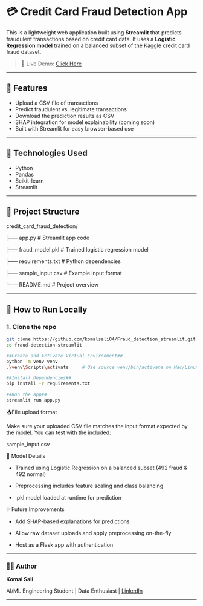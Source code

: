 # 💳 Credit Card Fraud Detection App

This is a lightweight web application built using **Streamlit** that predicts fraudulent transactions based on credit card data. It uses a **Logistic Regression model** trained on a balanced subset of the Kaggle credit card fraud dataset.

> 🚀 Live Demo: [Click Here](https://credit-card-fraud-detector-app.streamlit.app/)

---

## 📌 Features

- Upload a CSV file of transactions
- Predict fraudulent vs. legitimate transactions
- Download the prediction results as CSV
- SHAP integration for model explainability (coming soon)
- Built with Streamlit for easy browser-based use

---

## 🧠 Technologies Used

- Python
- Pandas
- Scikit-learn
- Streamlit

---

## 📁 Project Structure
credit_card_fraud_detection/

├── app.py # Streamlit app code

├── fraud_model.pkl # Trained logistic regression model

├── requirements.txt # Python dependencies

├── sample_input.csv # Example input format

└── README.md # Project overview


---

## 🚀 How to Run Locally

### 1. Clone the repo
```bash
git clone https://github.com/komalsali04/Fraud_detection_streamlit.git
cd fraud-detection-streamlit

##Create and Activate Virtual Environment##
python -m venv venv
.\venv\Scripts\activate     # Use source venv/bin/activate on Mac/Linux

##Install Dependencies##
pip install -r requirements.txt

##Run the app##
streamlit run app.py

 ```
📥File upload format

Make sure your uploaded CSV file matches the input format expected by the model. You can test with the included:

sample_input.csv



🎯 Model Details
- Trained using Logistic Regression on a balanced subset (492 fraud & 492 normal)

- Preprocessing includes feature scaling and class balancing

- .pkl model loaded at runtime for prediction



💡 Future Improvements
- Add SHAP-based explanations for predictions

- Allow raw dataset uploads and apply preprocessing on-the-fly

- Host as a Flask app with authentication


---
### 🧑‍💻 Author
**Komal Sali**

AI/ML Engineering Student \| Data Enthusiast \| [LinkedIn](https://www.linkedin.com/in/komal-sali-a819b6257/)

---
